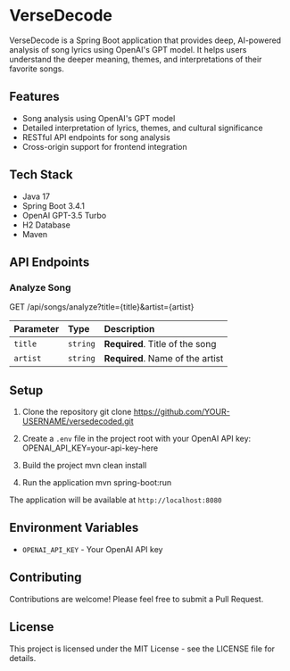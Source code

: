# VerseDecode

VerseDecode is a Spring Boot application that provides deep, AI-powered analysis of song lyrics using OpenAI's GPT model. It helps users understand the deeper meaning, themes, and interpretations of their favorite songs.

## Features

- Song analysis using OpenAI's GPT model
- Detailed interpretation of lyrics, themes, and cultural significance
- RESTful API endpoints for song analysis
- Cross-origin support for frontend integration

## Tech Stack

- Java 17
- Spring Boot 3.4.1
- OpenAI GPT-3.5 Turbo
- H2 Database
- Maven

## API Endpoints

### Analyze Song
GET /api/songs/analyze?title={title}&artist={artist}

| Parameter | Type | Description |
| :--- | :--- | :--- |
| `title` | `string` | **Required**. Title of the song |
| `artist` | `string` | **Required**. Name of the artist |

## Setup

1. Clone the repository
git clone https://github.com/YOUR-USERNAME/versedecoded.git

2. Create a `.env` file in the project root with your OpenAI API key:
OPENAI_API_KEY=your-api-key-here

3. Build the project
mvn clean install

4. Run the application
mvn spring-boot:run

The application will be available at `http://localhost:8080`

## Environment Variables

- `OPENAI_API_KEY` - Your OpenAI API key

## Contributing

Contributions are welcome! Please feel free to submit a Pull Request.

## License

This project is licensed under the MIT License - see the LICENSE file for details.
